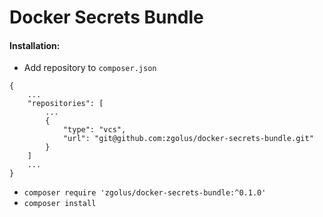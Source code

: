 Docker Secrets Bundle
=======================

#### Installation:

- Add repository to `composer.json`

```
{
    ...
    "repositories": [
        ...
        {
            "type": "vcs",
            "url": "git@github.com:zgolus/docker-secrets-bundle.git"
        }
    ]
    ...
}
```
- `composer require 'zgolus/docker-secrets-bundle:^0.1.0'`
- `composer install`

